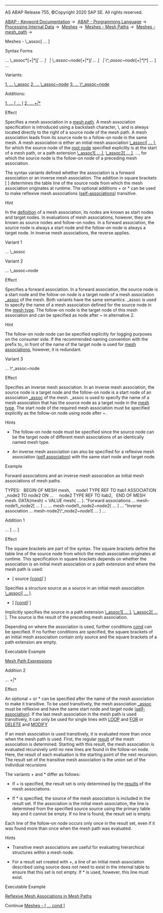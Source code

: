   

* * *

AS ABAP Release 755, ©Copyright 2020 SAP SE. All rights reserved.

[ABAP - Keyword Documentation](javascript:call_link\('abenabap.htm'\)) →  [ABAP - Programming Language](javascript:call_link\('abenabap_reference.htm'\)) →  [Processing Internal Data](javascript:call_link\('abenabap_data_working.htm'\)) →  [Meshes](javascript:call_link\('abenabap_meshes.htm'\)) →  [Meshes - Mesh Paths](javascript:call_link\('abenmesh_pathes.htm'\)) →  [Meshes - mesh\_path](javascript:call_link\('abenmesh_path.htm'\)) → 

Meshes - \\\_assoc\[ ... \]

Syntax Forms

... \\\_assoc*\[*+*|*\**\]*\[ ... \]
  *|* \\\_assoc~node*\[*+*|*\**\]*\[ ... \]
  *|* \\^\_assoc~node*\[*+*|*\**\]*\[ ... \] ...

Variants:

[1\. ... \\\_assoc](#!ABAP_VARIANT_1@1@)
[2\. ... \\\_assoc~node](#!ABAP_VARIANT_2@2@)
[3\. ... \\^\_assoc~node](#!ABAP_VARIANT_3@3@)

Additions:

[1\. ... \[ ... \]](#!ABAP_ADDITION_1@1@)
[2\. ... +*|*\*](#!ABAP_ADDITION_2@2@)

Effect

Specifies a mesh association in a [mesh path](javascript:call_link\('abenmesh_path.htm'\)). A mesh association specification is introduced using a backslash character, \\, and is always located directly to the right of a source node of the mesh path. A mesh association leads from its source node to a follow-on node in the same mesh. A mesh association is either an initial mesh association [\\\_associ\[ ... \]](javascript:call_link\('abenmesh_path.htm'\)), for which the source node of the [root node](javascript:call_link\('abenmesh_path.htm'\)) specified explicitly is at the start of a mesh path, or a path extension [\\\_assoc1\[ ... \]](javascript:call_link\('abenmesh_path.htm'\)), [\\\_assoc2\[ ... \]](javascript:call_link\('abenmesh_path.htm'\)), ..., for which the source node is the follow-on node of a preceding mesh association.

The syntax variants defined whether the association is a forward association or an inverse mesh association. The addition in square brackets \[ \] determines the table line of the source node from which the mesh association originates at runtime. The optional additions + or \* can be used to make reflexive mesh associations ([self-associations](javascript:call_link\('abenself_association_glosry.htm'\) "Glossary Entry")) transitive.

Hint

In the [definition](javascript:call_link\('abaptypes_mesh_association.htm'\)) of a mesh association, its nodes are known as start nodes and target nodes. In evaluations of mesh associations, however, they are known as source nodes and follow-on nodes. In a forward association, the source node is always a start node and the follow-on node is always a target node. In inverse mesh associations, the reverse applies.

Variant 1

... \\\_assoc

Variant 2

... \\\_assoc~node

Effect

Specifies a forward association. In a forward association, the source node is a start node and the follow-on node is a target node of a mesh association [\_assoc](javascript:call_link\('abaptypes_mesh_association.htm'\)) of the mesh. Both variants have the same semantics. \_assoc is used to specify the name of a mesh association defined for the source node in the [mesh type](javascript:call_link\('abaptypes_mesh.htm'\)). The follow-on node is the target node of this mesh association and can be specified as node after ~ in alternative 2.

Hint

The follow-on node node can be specified explicitly for logging purposes on the consumer side. If the recommended naming convention with the prefix to\_ in front of the name of the target node is used for [mesh associations](javascript:call_link\('abaptypes_mesh_association.htm'\)), however, it is redundant.

Variant 3

... \\^\_assoc~node

Effect

Specifies an inverse mesh association. In an inverse mesh association, the source node is a target node and the follow-on node is a start node of an association [\_assoc](javascript:call_link\('abaptypes_mesh_association.htm'\)) of the mesh. \_assoc is used to specify the name of a mesh association that has the source node as a target node in the [mesh type](javascript:call_link\('abaptypes_mesh.htm'\)). The start node of the required mesh association must be specified explicitly as the follow-on node using node after ~.

Hints

-   The follow-on node node must be specified since the source node can be the target node of different mesh associations of an identically named mesh type.

-   An inverse mesh association can also be specified for a reflexive mesh association ([self association](javascript:call_link\('abenself_association_glosry.htm'\) "Glossary Entry")) with the same start node and target node.

Example

Forward associations and an inverse mesh association as initial mesh associations of mesh paths.

TYPES:
  BEGIN OF MESH mesh,
    node1 TYPE REF TO itab1 ASSOCIATION \_node2 TO node2 ON ...
    node2 TYPE REF TO itab2,
  END OF MESH mesh.
DATA(mesh) = VALUE mesh( ... ).
"Forward associations
... mesh-node1\\\_node2\[ ... \] ...
... mesh-node1\\\_node2~node2\[ ... \] ...
"Inverse association
... mesh-node2\\^\_node2~node1\[ ... \] ...

Addition 1

... \[ ... \]

Effect

The square brackets are part of the syntax. The square brackets define the table line of the source node from which the mesh association originates at runtime. This specification in square brackets depends on whether the association is an initial mesh association or a path extension and where the mesh path is used:

-   \[ source *\[*[cond](javascript:call_link\('abenmesh_path_assoc_cond.htm'\))*\]* \]

Specifies a structure source as a source in an initial mesh association [\\\_associ\[ ... \]](javascript:call_link\('abenmesh_path.htm'\)).

-   \[ *\[*[cond](javascript:call_link\('abenmesh_path_assoc_cond.htm'\))*\]* \]

Implicitly specifies the source in a path extension [\\\_assoc1\[ ... \]](javascript:call_link\('abenmesh_path.htm'\)), [\\\_assoc2\[ ... \]](javascript:call_link\('abenmesh_path.htm'\)). The source is the result of the preceding mesh association.

Depending on where the association is used, further conditions [cond](javascript:call_link\('abenmesh_path_assoc_cond.htm'\)) can be specified. If no further conditions are specified, the square brackets of an initial mesh association contain only source and the square brackets of a path extension are empty.

Executable Example

[Mesh Path Expressions](javascript:call_link\('abenmesh_table_expressions_abexa.htm'\))

Addition 2

... +*|*\*

Effect

An optional + or \* can be specified after the name of the mesh association to make it transitive. To be used transitively, the mesh association [\_assoc](javascript:call_link\('abaptypes_mesh_association.htm'\)) must be reflexive and have the same start node and target node ([self-association](javascript:call_link\('abenself_association_glosry.htm'\) "Glossary Entry")). If the last mesh association in the mesh path is used transitively, it can only be used for single lines with [LOOP](javascript:call_link\('abenmesh_loop.htm'\)) and [FOR](javascript:call_link\('abenmesh_loop.htm'\)) or [DELETE](javascript:call_link\('abenmesh_delete.htm'\)) and [MODIFY](javascript:call_link\('abenmesh_delete.htm'\))

If an mesh association is used transitively, it is evaluated more than once when the mesh path is used. First, the regular [result](javascript:call_link\('abenmesh_path_result.htm'\)) of the mesh association is determined. Starting with this result, the mesh association is evaluated recursively until no new lines are found in the follow-on node. Here, the result of each evaluation is the starting point of the next recursion. The result set of the transitive mesh association is the union set of the individual recursions

The variants + and \* differ as follows:

-   If + is specified, the result set is only determined by the [results](javascript:call_link\('abenmesh_path_result.htm'\)) of the mesh associations.

-   If \* is specified, the source of the mesh association is included in the result set. If the association is the initial mesh association, the line is determined from the specified source source using the primary table key and it cannot be empty. If no line is found, the result set is empty.

Each line of the follow-on node occurs only once in the result set, even if it was found more than once when the mesh path was evaluated.

Hints

-   Transitive mesh associations are useful for evaluating hierarchical structures within a mesh node.

-   For a result set created with +, a line of an initial mesh association described using source does not need to exist in the internal table to ensure that this set is not empty. If \* is used, however, this line must exist.

Executable Example

[Reflexive Mesh Associations in Mesh Paths](javascript:call_link\('abenmesh_for_reflex_sngl_abexa.htm'\))

Continue
[Meshes - \[ ... cond \]](javascript:call_link\('abenmesh_path_assoc_cond.htm'\))